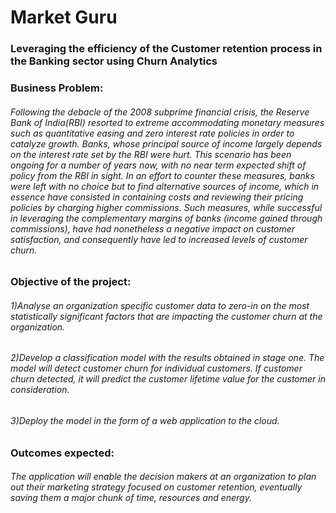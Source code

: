 # Market Guru
### Leveraging the efficiency of the Customer retention process in the Banking sector using Churn Analytics 
### Business Problem:
###### Following the debacle of the 2008 subprime financial crisis, the Reserve Bank of India(RBI) resorted to extreme accommodating monetary measures such as quantitative easing and zero interest rate policies in order to catalyze growth. Banks, whose principal source of income largely depends on the interest rate set by the RBI were hurt. This scenario has been ongoing for a number of years now, with no near term expected shift of policy from the RBI in sight. In an effort to counter these measures, banks were left with no choice but to find alternative sources of income, which in essence have consisted in containing costs and reviewing their pricing policies by charging higher commissions. Such measures, while successful in leveraging the complementary margins of banks (income gained through commissions), have had nonetheless a negative impact on customer satisfaction, and consequently have led to increased levels of customer churn.

 ### Objective of the project:
 ###### 1)Analyse an organization specific customer data to zero-in on the most statistically significant factors that are impacting the customer churn at the organization.
 ###### 2)Develop a classification model with the results obtained in stage one. The model will detect customer churn for individual customers. If customer churn detected, it will     predict the customer lifetime value for the customer in consideration.
 ###### 3)Deploy the model in the form of a web application to the cloud.
 
 ### Outcomes expected:
 ###### The application will enable the decision makers at an organization to plan out their marketing strategy focused on customer retention, eventually saving them a major chunk of time, resources and energy.
